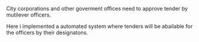 City corporations and other goverment offices need to approve tender by mutilever officers. 

Here i implemented a automated system where tenders will be abailable for the officers by their designatons.
